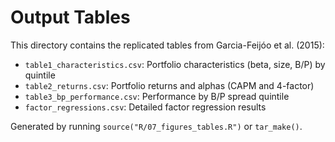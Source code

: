 # Output Tables

This directory contains the replicated tables from Garcia-Feijóo et al. (2015):

- `table1_characteristics.csv`: Portfolio characteristics (beta, size, B/P) by quintile
- `table2_returns.csv`: Portfolio returns and alphas (CAPM and 4-factor)
- `table3_bp_performance.csv`: Performance by B/P spread quintile
- `factor_regressions.csv`: Detailed factor regression results

Generated by running `source("R/07_figures_tables.R")` or `tar_make()`.

